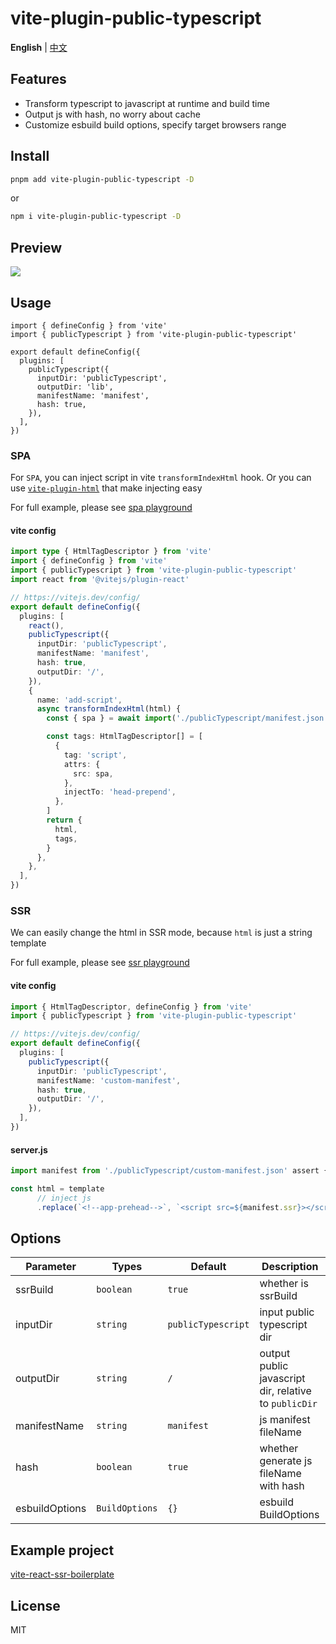 # vite-plugin-public-typescript

**English** | [中文](./README-zh.md)

## Features

- Transform typescript to javascript at runtime and build time
- Output js with hash, no worry about cache
- Customize esbuild build options, specify target browsers range

## Install

```bash
pnpm add vite-plugin-public-typescript -D
```

or

```bash
npm i vite-plugin-public-typescript -D
```

## Preview

<img src="./screenshots/ts-new.gif" />

## Usage

```t
import { defineConfig } from 'vite'
import { publicTypescript } from 'vite-plugin-public-typescript'

export default defineConfig({
  plugins: [
    publicTypescript({
      inputDir: 'publicTypescript',
      outputDir: 'lib',
      manifestName: 'manifest',
      hash: true,
    }),
  ],
})
```

### SPA

For `SPA`, you can inject script in vite `transformIndexHtml` hook.
Or you can use [`vite-plugin-html`](https://github.com/vbenjs/vite-plugin-html) that make injecting easy

For full example, please see [spa playground](./playground/spa/vite.config.ts)

#### vite config
```typescript
import type { HtmlTagDescriptor } from 'vite'
import { defineConfig } from 'vite'
import { publicTypescript } from 'vite-plugin-public-typescript'
import react from '@vitejs/plugin-react'

// https://vitejs.dev/config/
export default defineConfig({
  plugins: [
    react(),
    publicTypescript({
      inputDir: 'publicTypescript',
      manifestName: 'manifest',
      hash: true,
      outputDir: '/',
    }),
    {
      name: 'add-script',
      async transformIndexHtml(html) {
        const { spa } = await import('./publicTypescript/manifest.json')

        const tags: HtmlTagDescriptor[] = [
          {
            tag: 'script',
            attrs: {
              src: spa,
            },
            injectTo: 'head-prepend',
          },
        ]
        return {
          html,
          tags,
        }
      },
    },
  ],
})
```

### SSR

We can easily change the html in SSR mode, because `html` is just a string template

For full example, please see [ssr playground](./playground/ssr/index.html)

#### vite config
```typescript
import { HtmlTagDescriptor, defineConfig } from 'vite'
import { publicTypescript } from 'vite-plugin-public-typescript'

// https://vitejs.dev/config/
export default defineConfig({
  plugins: [
    publicTypescript({
      inputDir: 'publicTypescript',
      manifestName: 'custom-manifest',
      hash: true,
      outputDir: '/',
    }),
  ],
})
```

#### server.js
```js
import manifest from './publicTypescript/custom-manifest.json' assert { type: 'json' }

const html = template
      // inject js
      .replace(`<!--app-prehead-->`, `<script src=${manifest.ssr}></script>`)
```


## Options

| Parameter      | Types          | Default            | Description                                           |
| -------------- | -------------- | ------------------ | ----------------------------------------------------- |
| ssrBuild       | `boolean`      | `true`             | whether is ssrBuild                                   |
| inputDir       | `string`       | `publicTypescript` | input public typescript dir                           |
| outputDir      | `string`       | `/`                | output public javascript dir, relative to `publicDir` |
| manifestName   | `string`       | `manifest`         | js manifest fileName                                  |
| hash           | `boolean`      | `true`             | whether generate js fileName with hash                |
| esbuildOptions | `BuildOptions` | `{}`               | esbuild BuildOptions                                  |

## Example project

[vite-react-ssr-boilerplate](https://github.com/hemengke1997/vite-react-ssr-boilerplate)

## License

MIT

[npm-img]: https://img.shields.io/npm/v/vite-plugin-public-typescript.svg
